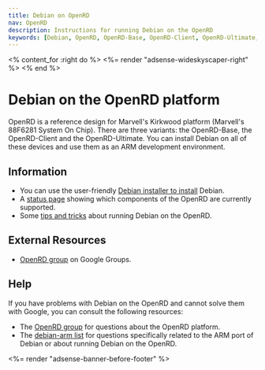 ```yaml
---
title: Debian on OpenRD
nav: OpenRD
description: Instructions for running Debian on the OpenRD
keywords: [Debian, OpenRD, OpenRD-Base, OpenRD-Client, OpenRD-Ultimate, development, ARM, Marvell, Kirkwood]
---
```


<% content_for :right do %>
<%= render "adsense-wideskyscaper-right" %>
<% end %>

<h1>Debian on the OpenRD platform</h1>

OpenRD is a reference design for Marvell's Kirkwood platform (Marvell's
88F6281 System On Chip).  There are three variants: the OpenRD-Base, the
OpenRD-Client and the OpenRD-Ultimate.  You can install Debian on all of
these devices and use them as an ARM development environment.

<h2>Information</h2>

<ul>

<li>You can use the user-friendly <a href = "install">Debian installer to
install</a> Debian.</li>

<li>A <a href = "status">status page</a> showing which components of the
OpenRD are currently supported.</li>

<li>Some <a href = "tips">tips and tricks</a> about running Debian on the
OpenRD.</li>

</ul>

<h2>External Resources</h2>

<ul>

<li><a href = "http://groups.google.com/group/openrd">OpenRD group</a> on
Google Groups.</li>

</ul>

<h2>Help</h2>

If you have problems with Debian on the OpenRD and cannot solve them
with Google, you can consult the following resources:

<ul>

<li>The <a href = "http://groups.google.com/group/openrd">OpenRD group</a>
for questions about the OpenRD platform.</li>

<li>The <a href = "http://lists.debian.org/debian-arm/">debian-arm list</a>
for questions specifically related to the ARM port of Debian or about
running Debian on the OpenRD.</li>

</ul>

<div class="bbf">
<%= render "adsense-banner-before-footer" %>
</div>

